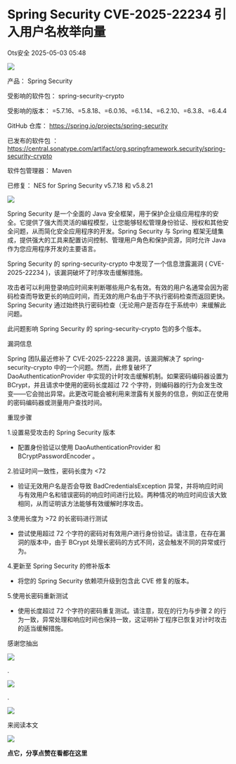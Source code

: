 #  Spring Security CVE-2025-22234 引入用户名枚举向量   
 Ots安全   2025-05-03 05:48  
  
![](https://mmbiz.qpic.cn/mmbiz_gif/bL2iaicTYdZn7gtxSFZlfuCW6AdQib8Q1onbR0U2h9icP1eRO6wH0AcyJmqZ7USD0uOYncCYIH7ZEE8IicAOPxyb9IA/640?wx_fmt=gif "")  
  
产品： Spring Security  
  
受影响的软件包： spring-security-crypto  
  
受影响的版本： =5.7.16、=5.8.18、=6.0.16、=6.1.14、=6.2.10、=6.3.8、=6.4.4  
  
GitHub 仓库： https://spring.io/projects/spring-security  
  
已发布的软件包 ： https://central.sonatype.com/artifact/org.springframework.security/spring-security-crypto  
  
软件包管理器： Maven  
  
已修复： NES for Spring Security v5.7.18 和 v5.8.21  
  
![](https://mmbiz.qpic.cn/sz_mmbiz_png/rWGOWg48taficXvRFfGgK62bXsYicU5edgrrZPgLq8ozyurtFjXlJWd0HP8IHcAI8FvuUORMk6OGyGeVMr1fS6fg/640?wx_fmt=png&from=appmsg "")  
  
  
Spring Security 是一个全面的 Java 安全框架，用于保护企业级应用程序的安全。它提供了强大而灵活的编程模型，让您能够轻松管理身份验证、授权和其他安全问题，从而简化安全应用程序的开发。Spring Security 与 Spring 框架无缝集成，提供强大的工具来配置访问控制、管理用户角色和保护资源，同时允许 Java 作为您应用程序开发的主要语言。  
  
Spring Security 的 spring-security-crypto 中发现了一个信息泄露漏洞 ( CVE-2025-22234 )，该漏洞破坏了时序攻击缓解措施。  
  
攻击者可以利用登录响应时间来判断哪些用户名有效。有效的用户名通常会因为密码检查而导致更长的响应时间，而无效的用户名由于不执行密码检查而返回更快。Spring Security 通过始终执行密码检查（无论用户是否存在于系统中）来缓解此问题。  
  
此问题影响 Spring Security 的 spring-security-crypto 包的多个版本。  
  
漏洞信息  
  
Spring 团队最近修补了 CVE-2025-22228 漏洞，该漏洞解决了 spring-security-crypto 中的一个问题。然而，此修复破坏了 DaoAuthenticationProvider 中实现的计时攻击缓解机制。如果密码编码器设置为 BCrypt，并且请求中使用的密码长度超过 72 个字符，则编码器的行为会发生改变——它会抛出异常。此更改可能会被利用来泄露有关服务的信息，例如正在使用的密码编码器或测量用户查找时间。  
  
重现步骤  
  
1.设置易受攻击的 Spring Security 版本  
- 配置身份验证以使用 DaoAuthenticationProvider 和 BCryptPasswordEncoder 。  
  
2.验证时间一致性，密码长度为 <72  
- 验证无效用户名是否会导致 BadCredentialsException 异常，并将响应时间与有效用户名和错误密码的响应时间进行比较。两种情况的响应时间应该大致相同，从而证明该方法能够有效缓解时序攻击。  
  
3.使用长度为 >72 的长密码进行测试  
- 尝试使用超过 72 个字符的密码对有效用户进行身份验证。请注意，在存在漏洞的版本中，由于 BCrypt 处理长密码的方式不同，这会触发不同的异常或行为。  
  
4.更新至 Spring Security 的修补版本  
- 将您的 Spring Security 依赖项升级到包含此 CVE 修复的版本。  
  
5.使用长密码重新测试  
- 使用长度超过 72 个字符的密码重复测试。请注意，现在的行为与步骤 2 的行为一致，异常处理和响应时间也保持一致，这证明补丁程序已恢复对计时攻击的适当缓解措施。  
  
  
  
感谢您抽出  
  
![](https://mmbiz.qpic.cn/mmbiz_gif/Ljib4So7yuWgdSBqOibtgiaYWjL4pkRXwycNnFvFYVgXoExRy0gqCkqvrAghf8KPXnwQaYq77HMsjcVka7kPcBDQw/640?wx_fmt=gif "")  
  
.  
  
![](https://mmbiz.qpic.cn/mmbiz_gif/Ljib4So7yuWgdSBqOibtgiaYWjL4pkRXwycd5KMTutPwNWA97H5MPISWXLTXp0ibK5LXCBAXX388gY0ibXhWOxoEKBA/640?wx_fmt=gif "")  
  
.  
  
![](https://mmbiz.qpic.cn/mmbiz_gif/Ljib4So7yuWgdSBqOibtgiaYWjL4pkRXwycU99fZEhvngeeAhFOvhTibttSplYbBpeeLZGgZt41El4icmrBibojkvLNw/640?wx_fmt=gif "")  
  
来阅读本文  
  
![](https://mmbiz.qpic.cn/mmbiz_gif/Ljib4So7yuWge7Mibiad1tV0iaF8zSD5gzicbxDmfZCEL7vuOevN97CwUoUM5MLeKWibWlibSMwbpJ28lVg1yj1rQflyQ/640?wx_fmt=gif "")  
  
**点它，分享点赞在看都在这里**  
  
  
